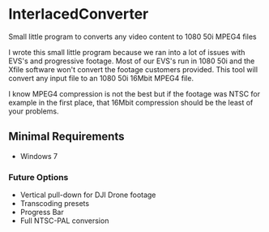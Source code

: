 # InterlacedConverter
Small little program to converts any video content to 1080 50i MPEG4 files

I wrote this small little program because we ran into a lot of issues with EVS's and progressive footage.
Most of our EVS's run in 1080 50i and the Xfile software won't convert the footage customers provided.
This tool will convert any input file to an 1080 50i 16Mbit MPEG4 file.

I know MPEG4 compression is not the best but if the footage was NTSC for example in the first place, that 16Mbit compression should be the least of your problems.

## Minimal Requirements
- Windows 7

### Future Options
- Vertical pull-down for DJI Drone footage
- Transcoding presets
- Progress Bar
- Full NTSC-PAL conversion
